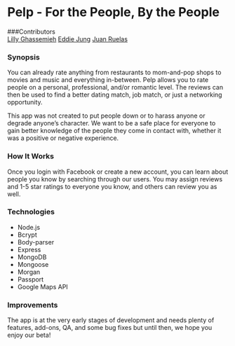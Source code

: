 # Pelp - For the People, By the People
   
   
###Contributors  
[Lilly Ghassemieh](https://github.com/lillygh)
[Eddie Jung](https://github.com/ebotsupreme)
[Juan Ruelas](https://github.com/ChannelJuanNews)
   
### Synopsis
  
You can already rate anything from restaurants to mom-and-pop shops to movies and music and everything in-between.  Pelp allows you to rate people on a personal, professional, and/or romantic level. The reviews can then be used to find a better dating match, job match, or just a networking opportunity. 

This app was not created to put people down or to harass anyone or degrade anyone’s character. We want to be a safe place for everyone to gain better knowledge of the people they come in contact with, whether it was a positive or negative experience. 

### How It Works
Once you login with Facebook or create a new account, you can learn about people you know by searching through our users. You may assign reviews and 1-5 star ratings to everyone you know, and others can review you as well.

### Technologies
* Node.js
* Bcrypt
* Body-parser
* Express
* MongoDB
* Mongoose
* Morgan
* Passport
* Google Maps API

### Improvements

The app is at the very early stages of development and needs plenty of features, add-ons, QA, and some bug fixes but until then, we hope you enjoy our beta!


